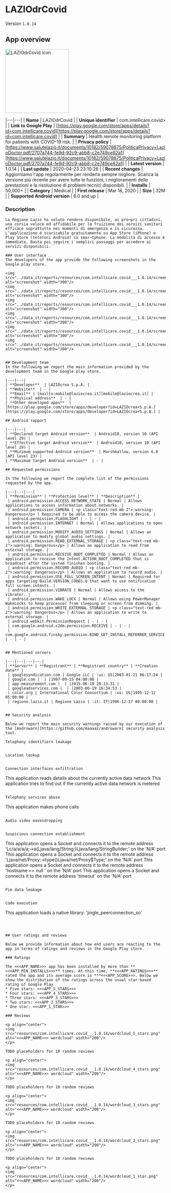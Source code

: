# LAZIOdrCovid
Version ``1.0.14``

## App overview

<img src="../data_it/reports/resources/com.intellicare.covid___1.0.14/icon.png" alt="LAZIOdrCovid icon" width="200"/>

|---|---|
| **Name**  | LAZIOdrCovid |
| **Unique identifier** | com.intellicare.covid> |
| **Link to Google Play** | [https://play.google.com/store/apps/details?id=com.intellicare.covid][https://play.google.com/store/apps/details?id=com.intellicare.covid] |
| **Summary**  | Health remote monitoring platform for patients with COVID-19 risk. |
| **Privacy policy** | [https://www.salutelazio.it/documents/10182/59078875/PoliticaPrivacy+LazioDoctor.pdf/2707a744-fe9d-92c9-abb8-c2e749ce82a1][https://www.salutelazio.it/documents/10182/59078875/PoliticaPrivacy+LazioDoctor.pdf/2707a744-fe9d-92c9-abb8-c2e749ce82a1] |
| **Latest version** | 1.0.14 |
| **Last update** | 2020-04-23 23:10:26 |
| **Recent changes** | Aggiorniamo l'app regolarmente per renderla sempre migliore. Scarica la versione più recente per avere tutte le funzioni, i miglioramenti delle prestazioni e la risoluzione di problemi tecnici disponibili. |
| **Installs**  | 50,000+ |
| **Category** | Medical |
| **First release** | Mar 16, 2020 |
| **Size**  | 32M |
| **Supported Android version**  | 6.0 and up |

### Description

```La Regione Lazio offre la piattaforma Lazio Doctor per consultare informazioni utili legati all’emergenza COVID-19 e per connettere i pazienti con operatori sanitari e numero verde 800118800. Attraverso l’applicazione mobile scaricata sul telefono è possibile entrare in contatto con il proprio medico di base in modalità virtuale, ovunque, inviando in qualsiasi momento, le richieste di cui si ha bisogno. L’applicazione prevede comunicazioni testo-audio bidirezionali sicure tramite smartphone tra il cittadino ed il proprio medico. La videochiamata viene attivata, se necessario, dal medico per approfondire il quadro clinico del paziente.
La Regione Lazio ha voluto rendere disponibile, ai pro¬pri cittadini, una corsia veloce ed affidabile per la fruizione dei servizi sanitari efficace soprattutto nei momenti di emergenza e in sicurezza. L’applicazione è scaricabile gratuitamente su App Store (iPhone) e Play Store (telefoni Android) su smar¬tphone. La modalità di accesso è immediata. Basta poi seguire i semplici passaggi per accedere ai servizi disponibili.```

### User interface
The developers of the app provide the following screenshots in the Google play store.

<img src="../data_it/reports/resources/com.intellicare.covid___1.0.14/screenshot_1.png" alt="screenshot" width="300"/>
<img src="../data_it/reports/resources/com.intellicare.covid___1.0.14/screenshot_2.png" alt="screenshot" width="300"/>
<img src="../data_it/reports/resources/com.intellicare.covid___1.0.14/screenshot_3.png" alt="screenshot" width="300"/>
<img src="../data_it/reports/resources/com.intellicare.covid___1.0.14/screenshot_4.png" alt="screenshot" width="300"/>
<img src="../data_it/reports/resources/com.intellicare.covid___1.0.14/screenshot_5.png" alt="screenshot" width="300"/>
<img src="../data_it/reports/resources/com.intellicare.covid___1.0.14/screenshot_6.png" alt="screenshot" width="300"/>


## Development team
In the following we report the main information provided by the development team in the Google play store.

|---|---|
| **Developer**  | LAZIOcrea S.p.A. |
| **Website**  | - |
| **Email** | [mailto:mobile@laziocrea.it][mobile@laziocrea.it] |
| **Physical address**  | - |
| **Other developed apps**  | [https://play.google.com/store/apps/developer?id=LAZIOcrea+S.p.A.][https://play.google.com/store/apps/developer?id=LAZIOcrea+S.p.A.] |

## Android support

|---|---|
| **Declared target Android version**  | Android10, version 10 (API level 29) |
| **Effective target Android version**  | Android10, version 10 (API level 29) |
| **Minimum supported Android version**  | Marshmallow, version 6.0 (API level 23) |
| **Maximum target Android version**  | - |

## Requested permissions

In the following we report the complete list of the permissions requested by the app. 

|---|---|---|
| **Permission** | **Protection level** | **Description** | 
 | android.permission.ACCESS_NETWORK_STATE | Normal | Allows applications to access information about networks. |
 | android.permission.CAMERA | <p class="text-red mb-2">:warning: Dangerous</p> | Required to be able to access the camera device. |
 | android.permission.FLASHLIGHT | - | - |
 | android.permission.INTERNET | Normal | Allows applications to open network sockets. |
 | android.permission.MODIFY_AUDIO_SETTINGS | Normal | Allows an application to modify global audio settings. |
 | android.permission.READ_EXTERNAL_STORAGE | <p class="text-red mb-2">:warning: Dangerous</p> | Allows an application to read from external storage. |
 | android.permission.RECEIVE_BOOT_COMPLETED | Normal | Allows an application to receive the Intent.ACTION_BOOT_COMPLETED that is broadcast after the system finishes booting. |
 | android.permission.RECORD_AUDIO | <p class="text-red mb-2">:warning: Dangerous</p> | Allows an application to record audio. |
 | android.permission.USE_FULL_SCREEN_INTENT | Normal | Required for apps targeting Build.VERSION_CODES.Q that want to use notification full screen intents. |
 | android.permission.VIBRATE | Normal | Allows access to the vibrator. |
 | android.permission.WAKE_LOCK | Normal | Allows using PowerManager WakeLocks to keep processor from sleeping or screen from dimming. |
 | android.permission.WRITE_EXTERNAL_STORAGE | <p class="text-red mb-2">:warning: Dangerous</p> | Allows an application to write to external storage. |
 | android.webkit.PermissionRequest | - | - |
 | com.google.android.c2dm.permission.RECEIVE | - | - |
 | com.google.android.finsky.permission.BIND_GET_INSTALL_REFERRER_SERVICE | - | - |


## Mentioned servers

|---|---|---|---|
| **Server** | **Registrant** | **Registrant country** | **Creation date** | 
 | googlesyndication.com | Google LLC | :us: US|2003-01-21 06:17:24 |
 | google.com |  | |1997-09-15 04:00:00 |
 | app-measurement.com |  | |2015-06-19 20:13:31 |
 | googleadservices.com |  | |2003-06-19 16:34:53 |
 | color.org | International Color Consortium | :us: US|1995-12-12 05:00:00 |
 | regione.lazio.it | Regione Lazio | :it: IT|1996-12-17 00:00:00 |


## Security analysis 

Below we report the main security warnings raised by our execution of the [Androwarn][https://github.com/maaaaz/androwarn] security analysis tool.

Telephony identifiers leakage
```

```

Location lookup
```

```

Connection interfaces exfiltration
```
This application reads details about the currently active data network
This application tries to find out if the currently active data network is metered

```

Telephony services abuse
```
This application makes phone calls

```

Audio video eavesdropping
```

```

Suspicious connection establishment
```
This application opens a Socket and connects it to the remote address 'Lc/a/a/a/a;->a(Ljava/lang/String;)Ljava/lang/StringBuilder;' on the 'N/A' port 
This application opens a Socket and connects it to the remote address 'Ljava/net/Proxy;->type()Ljava/net/Proxy$Type;' on the 'N/A' port 
This application opens a Socket and connects it to the remote address 'hostname == null ' on the 'N/A' port 
This application opens a Socket and connects it to the remote address 'timeout' on the 'N/A' port 

```

Pim data leakage
```

```

Code execution
```
This application loads a native library: 'jingle_peerconnection_so'

```



## User ratings and reviews

Below we provide information about how end users are reacting to the app in terms of ratings and reviews in the Google Play store.

### Ratings

The <<<APP_NAME>>> app has been installed by more than **<<<APP_MIN_INSTALLS>>>** times. At this time, **<<<APP_RATINGS>>>** rated the app and its average score is ***<<<APP_SCORE>>>. Below we show the distribution of the ratings across the usual star-based rating of Google Play
* Five stars: <<<APP_5_STARS>>>
* Four stars: <<<APP_4_STARS>>>
* Three stars: <<<APP_3_STARS>>>
* Two stars: <<<APP_2_STARS>>>
* One star: <<<APP_1_STAR>>>

### Reviews 

<p align="center">
<img src="resources/com.intellicare.covid___1.0.14/wordcloud_5_stars.png" alt="<<<APP_NAME>>> wordcloud" width="200"/>
</p>

TODO placeholders for 10 random reviews

<p align="center">
<img src="resources/com.intellicare.covid___1.0.14/wordcloud_4_stars.png" alt="<<<APP_NAME>>> wordcloud" width="200"/>
</p>

TODO placeholders for 10 random reviews

<p align="center">
<img src="resources/com.intellicare.covid___1.0.14/wordcloud_3_stars.png" alt="<<<APP_NAME>>> wordcloud" width="200"/>
</p>

TODO placeholders for 10 random reviews

<p align="center">
<img src="resources/com.intellicare.covid___1.0.14/wordcloud_2_stars.png" alt="<<<APP_NAME>>> wordcloud" width="200"/>
</p>

TODO placeholders for 10 random reviews

<p align="center">
<img src="resources/com.intellicare.covid___1.0.14/wordcloud_1_star.png" alt="<<<APP_NAME>>> wordcloud" width="200"/>
</p>
